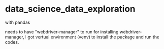 # data_science_data_exploration
with pandas

needs to have "webdriver-manager" to run 
for installing webdriver-manager, I got vertual environment (venv) to install the package and run the codes.
